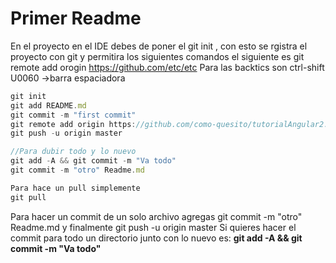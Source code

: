 # Primer Readme
En el proyecto en el IDE debes de poner el git init , con esto se rgistra el proyecto con git y permitira los siguientes comandos el siguiente es git remote add orogin https://github.com/etc/etc
Para las backtics son ctrl-shift U0060 ->barra espaciadora
```javascript
git init
git add README.md
git commit -m "first commit"
git remote add origin https://github.com/como-quesito/tutorialAngular2.git
git push -u origin master

//Para dubir todo y lo nuevo
git add -A && git commit -m "Va todo"
git commit -m "otro" Readme.md

Para hace un pull simplemente
git pull

```
Para hacer un commit de un solo archivo agregas git commit -m "otro" Readme.md
y finalmente git push -u origin master
Si quieres hacer el commit para todo un directorio junto con lo nuevo es: **git add -A && git commit -m "Va todo"**
